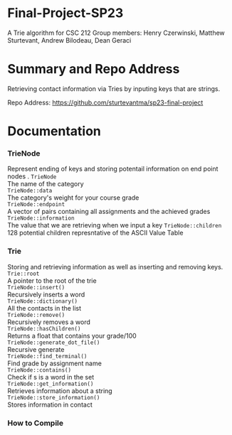 # Final-Project-SP23
A Trie algorithm for CSC 212
Group members:
Henry Czerwinski,
Matthew Sturtevant,
Andrew Bilodeau,
Dean Geraci

# Summary and Repo Address

Retrieving contact information via Tries by inputing keys that are strings.


Repo Address: https://github.com/sturtevantma/sp23-final-project

# Documentation

### TrieNode
Represent ending of keys and storing potentail information on end point nodes . 
`TrieNode`  
The name of the category  
`TrieNode::data`  
The category's weight for your course grade   
`TrieNode::endpoint`  
A vector of pairs containing all assignments and the achieved grades  
`TrieNode::information`  
The value that we are retrieving when we input a key
`TrieNode::children`  
128 potential children represntative of the ASCII Value Table

### Trie
Storing and retrieving information as well as inserting and removing keys.  
`Trie::root`  
A pointer to the root of the trie  
`TrieNode::insert()`  
Recursively inserts a word  
`TrieNode::dictionary()`  
All the contacts in the list  
`TrieNode::remove()`  
Recursively removes a word  
`TrieNode::hasChildren()`  
Returns a float that contains your grade/100  
`TrieNode::generate_dot_file()`  
Recursive generate  
`TrieNode::find_terminal()`  
Find grade by assignment name  
`TrieNode::contains()`  
Check if s is a word in the set  
`TrieNode::get_information()`  
Retrieves information about a string  
`TrieNode::store_information()`  
Stores information in contact

### How to Compile  
